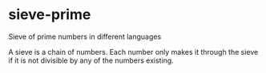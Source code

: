 # sieve-prime
Sieve of prime numbers in different languages


A sieve is a chain of numbers. Each number only makes it through the sieve if it is not divisible by any of the numbers existing.

